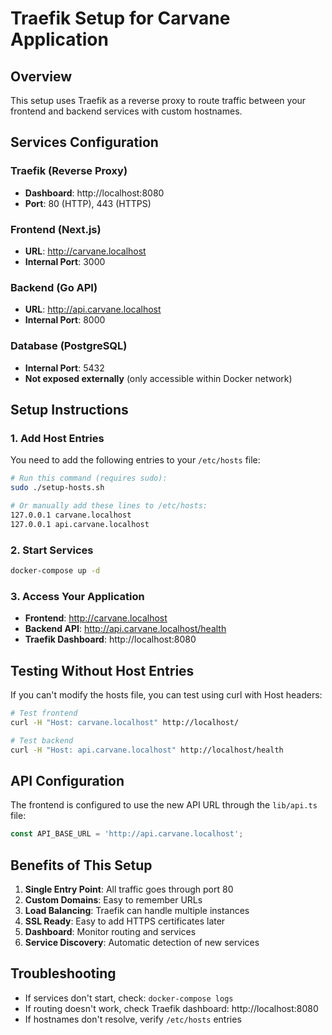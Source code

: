 # Traefik Setup for Carvane Application

## Overview
This setup uses Traefik as a reverse proxy to route traffic between your frontend and backend services with custom hostnames.

## Services Configuration

### Traefik (Reverse Proxy)
- **Dashboard**: http://localhost:8080
- **Port**: 80 (HTTP), 443 (HTTPS)

### Frontend (Next.js)
- **URL**: http://carvane.localhost
- **Internal Port**: 3000

### Backend (Go API)
- **URL**: http://api.carvane.localhost
- **Internal Port**: 8000

### Database (PostgreSQL)
- **Internal Port**: 5432
- **Not exposed externally** (only accessible within Docker network)

## Setup Instructions

### 1. Add Host Entries
You need to add the following entries to your `/etc/hosts` file:

```bash
# Run this command (requires sudo):
sudo ./setup-hosts.sh

# Or manually add these lines to /etc/hosts:
127.0.0.1 carvane.localhost
127.0.0.1 api.carvane.localhost
```

### 2. Start Services
```bash
docker-compose up -d
```

### 3. Access Your Application
- **Frontend**: http://carvane.localhost
- **Backend API**: http://api.carvane.localhost/health
- **Traefik Dashboard**: http://localhost:8080

## Testing Without Host Entries
If you can't modify the hosts file, you can test using curl with Host headers:

```bash
# Test frontend
curl -H "Host: carvane.localhost" http://localhost/

# Test backend
curl -H "Host: api.carvane.localhost" http://localhost/health
```

## API Configuration
The frontend is configured to use the new API URL through the `lib/api.ts` file:

```typescript
const API_BASE_URL = 'http://api.carvane.localhost';
```

## Benefits of This Setup
1. **Single Entry Point**: All traffic goes through port 80
2. **Custom Domains**: Easy to remember URLs
3. **Load Balancing**: Traefik can handle multiple instances
4. **SSL Ready**: Easy to add HTTPS certificates later
5. **Dashboard**: Monitor routing and services
6. **Service Discovery**: Automatic detection of new services

## Troubleshooting
- If services don't start, check: `docker-compose logs`
- If routing doesn't work, check Traefik dashboard: http://localhost:8080
- If hostnames don't resolve, verify `/etc/hosts` entries

